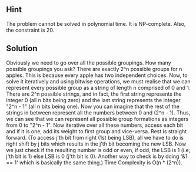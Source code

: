 ## Hint
The problem cannot be solved in polynomial time. It is NP-complete. Also, the constraint is 20.

## Solution
Obviously we need to go over all the possible groupings. How many possible groupings you ask? There are exactly 2^n possible groups for n apples. This is because every apple has two independent choices. Now, to solve it iteratively and using bitwise operations, we must realise that we can represent every possible group as a string of length n comprised of 0 and 1. There are 2^n possible strings, and in fact, the first string represents the integer 0 (all n bits being zero) and the last string represents the integer "2^n - 1" (all n bits being one). Now you can imagine that the rest of the strings in between represent all the numbers between 0 and (2^n - 1). Thus, we can see that we can represent all possible group formations as integers from 0 to "2^n - 1". Now iterative over all these numbers, access each bit and if it is one, add its weight to first group and vice-versa. Rest is straight forward. (To access j'th bit from right (1st being LSB), all we have to do is right shift by j bits which results in the j'th bit becoming the new LSB. Now we just check if the resulting number is odd or even, if odd, the LSB is 1 (i.e; j'th bit is 1) else LSB is 0 (j'th bit is 0). Another way to check is by doing '&1 == 1' which is basically the same thing.) Time Complexity is O(n * (2^n)).